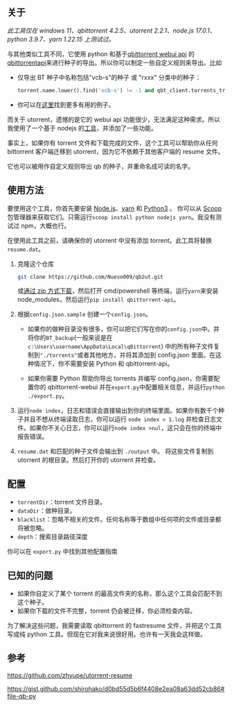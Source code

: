## 关于

*此工具仅在 windows 11、qbittorrent 4.2.5、utorrent 2.2.1、node.js 17.0.1、python 3.9.7、yarn 1.22.15 上测试过。*

与其他类似工具不同，它使用 python 和基于[qbittorrent webui api](https://github.com/qbittorrent/qBittorrent/wiki/WebUI-API-(qBittorrent-v3.2.0-v4.0.4)) 的[qbittorrentapi](https://qbittorrent-api.readthedocs.io/en/latest/introduction.html)来进行种子的导出。所以你可以制定一些自定义规则来导出。比如
* 仅导出 BT 种子中名称包括"vcb-s"的种子 或 "rxxx" 分类中的种子：

   ```python
   torrent.name.lower().find('vcb-s') != -1 and qbt_client.torrents_trackers(torrent.hash)[0].msg != '这是私有 torrent' or torrent.category == 'rxxx'
   ```

* 你可以在[这里](https://gist.github.com/search?q=qbittorrentapi)找到更多有用的例子。

而关于 utorrent，遗憾的是它的 webui api 功能很少，无法满足这种需求。所以我使用了一个基于 nodejs 的[工具](https://github.com/zhyupe/utorrent-resume)，并添加了一些功能。

事实上，如果你有 torrent 文件和下载完成的文件，这个工具可以帮助你从任何 bittorrent 客户端迁移到 utorrent，因为它不依赖于其他客户端的 resume 文件。

它也可以被用作自定义规则导出 qb 的种子，并重命名成可读的名字。

## 使用方法
要使用这个工具，你首先要安装 [Node.js](https://nodejs.org/)、[yarn](https://yarnpkg.com/) 和 [Python3](https://www.python.org/) 。
你可以从 [Scoop](https://github.com/ScoopInstaller/Scoop) 包管理器来获取它们。只需运行`scoop install python nodejs yarn`。我没有测试过 npm，大概也行。

在使用此工具之前，请确保你的 utorrent 中没有添加 torrent。此工具将替换 `resume.dat`。

1. 克隆这个仓库
    ```bash
    git clone https://github.com/Nuevo009/qb2ut.git
    ```

    或[通过 zip 方式下载](https://codeload.github.com/Nuevo009/qb2ut/zip/refs/heads/main)，然后打开 cmd/powershell 等终端，运行`yarn`来安装 node_modules，然后运行`pip install qbittorrent-api`。
2. 根据`config.json.sample` 创建一个`config.json`。

   * 如果你的做种目录没有很多，你可以把它们写在你的`config.json`中。并将你的`BT_backup`(一般来说是在`c:\Users\username\AppData\Local\qBittorrent`) 中的所有种子文件复制到`"./torrents"`或者其他地方，并将其添加到 config.json 里面。在这种情况下，你不需要安装 Python 和 qbittorrent-api。

   * 如果你需要 Python 帮助你导出 torrents 并编写 config.json，你需要配置你的 qbittorrent-webui 并在`export.py`中配置相关信息，并运行`python ./export.py`。
   

3. 运行`node index`，日志和错误会直接输出到你的终端里面。如果你有数千个种子并且不想从终端读取日志，你可以运行 `node index > 1.log` 并检查日志文件。如果你不关心日志，你可以运行`node index >nul`，这只会在你的终端中报告错误。
4. `resume.dat` 和匹配的种子文件会输出到 `./output` 中。
   将这些文件复制到 utorrent 的根目录。然后打开你的 utorrent 并检查。

## 配置

* `torrentDir`：torrent 文件目录。
* `dataDir`：做种目录。
* `blacklist`：忽略不相关的文件。任何名称等于数组中任何项的文件或目录都将被忽略。
* `depth`：搜索目录路径深度

你可以在 `export.py` 中找到其他配置指南

## 已知的问题

* 如果你自定义了某个 torrent 的最高文件夹的名称，那么这个工具会匹配不到这个种子。
* 如果你下载的文件不完整，torrent 仍会被迁移，你必须检查内容。

为了解决这些问题，我需要读取 qbittorrent 的 fastresume 文件，并把这个工具写成纯 python 工具。但现在它对我来说很好用。也许有一天我会这样做。
## 参考

<https://github.com/zhyupe/utorrent-resume>

<https://gist.github.com/shirohako/d0bd55d5b6f4408e2ea08a63dd52cb86#file-qb-py>